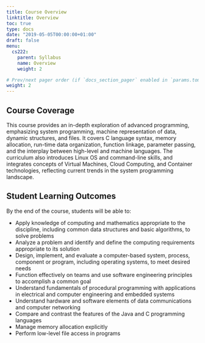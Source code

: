 ```yaml
---
title: Course Overview
linktitle: Overview
toc: true
type: docs
date: "2019-05-05T00:00:00+01:00"
draft: false
menu:
  cs222:
    parent: Syllabus
    name: Overview
    weight: 2

# Prev/next pager order (if `docs_section_pager` enabled in `params.toml`)
weight: 2
---
```


## Course Coverage

This course provides an in-depth exploration of advanced programming, emphasizing system programming, machine representation of data, dynamic structures, and files. It covers C language syntax, memory allocation, run-time data organization, function linkage, parameter passing, and the interplay between high-level and machine languages. The curriculum also introduces Linux OS and command-line skills, and integrates concepts of Virtual Machines, Cloud Computing, and Container technologies, reflecting current trends in the system programming landscape.

## Student Learning Outcomes

By the end of the course, students will be able to:

* Apply knowledge of computing and mathematics appropriate to the discipline, including common data structures and basic algorithms, to solve problems
* Analyze a problem and identify and define the computing requirements appropriate to its solution
* Design, implement, and evaluate a computer-based system, process, component or program, including operating systems, to meet desired needs
* Function effectively on teams and use software engineering principles to accomplish a common goal
* Understand fundamentals of procedural programming with applications in electrical and computer engineering and embedded systems
* Understand hardware and software elements of data communications and computer networking
* Compare and contrast the features of the Java and C programming languages
* Manage memory allocation explicitly
* Perform low-level file access in programs
